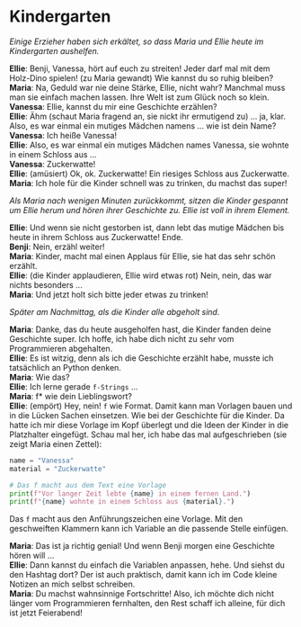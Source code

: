 # Kindergarten

_Einige Erzieher haben sich erkältet, so dass Maria und Ellie heute im Kindergarten aushelfen._

**Ellie**: Benji, Vanessa, hört auf euch zu streiten! Jeder darf mal mit dem Holz-Dino spielen! (zu Maria gewandt) Wie kannst du so ruhig bleiben?  
**Maria**: Na, Geduld war nie deine Stärke, Ellie, nicht wahr? Manchmal muss man sie einfach machen lassen. Ihre Welt ist zum Glück noch so klein.  
**Vanessa**: Ellie, kannst du mir eine Geschichte erzählen?  
**Ellie**: Ähm (schaut Maria fragend an, sie nickt ihr ermutigend zu) ... ja, klar. Also, es war einmal ein mutiges Mädchen namens ... wie ist dein Name?  
**Vanessa**: Ich heiße Vanessa!  
**Ellie**: Also, es war einmal ein mutiges Mädchen names Vanessa, sie wohnte in einem Schloss aus ...  
**Vanessa**: Zuckerwatte!  
**Ellie**: (amüsiert) Ok, ok. Zuckerwatte! Ein riesiges Schloss aus Zuckerwatte.  
**Maria**: Ich hole für die Kinder schnell was zu trinken, du machst das super!

_Als Maria nach wenigen Minuten zurückkommt, sitzen die Kinder gespannt um Ellie herum und hören ihrer Geschichte zu. Ellie ist voll in ihrem Element._

**Ellie**: Und wenn sie nicht gestorben ist, dann lebt das mutige Mädchen bis heute in ihrem Schloss aus Zuckerwatte! Ende.  
**Benji**: Nein, erzähl weiter!  
**Maria**: Kinder, macht mal einen Applaus für Ellie, sie hat das sehr schön erzählt.  
**Ellie**: (die Kinder applaudieren, Ellie wird etwas rot) Nein, nein, das war nichts besonders ...  
**Maria**: Und jetzt holt sich bitte jeder etwas zu trinken!

_Später am Nachmittag, als die Kinder alle abgeholt sind._

**Maria**: Danke, das du heute ausgeholfen hast, die Kinder fanden deine Geschichte super. Ich hoffe, ich habe dich nicht zu sehr vom Programmieren abgehalten.  
**Ellie**: Es ist witzig, denn als ich die Geschichte erzählt habe, musste ich tatsächlich an Python denken.  
**Maria**: Wie das?  
**Ellie**: Ich lerne gerade `f-Strings` ...  
**Maria**: f\* wie dein Lieblingswort?  
**Ellie**: (empört) Hey, nein! `f` wie Format. Damit kann man Vorlagen bauen und in die Lücken Sachen einsetzen. Wie bei der Geschichte für die Kinder. Da hatte ich mir diese Vorlage im Kopf überlegt und die Ideen der Kinder in die Platzhalter eingefügt. Schau mal her, ich habe das mal aufgeschrieben (sie zeigt Maria einen Zettel):

```py
name = "Vanessa"
material = "Zuckerwatte"

# Das f macht aus dem Text eine Vorlage
print(f"Vor langer Zeit lebte {name} in einem fernen Land.")
print(f"{name} wohnte in einem Schloss aus {material}.")
```

Das `f` macht aus den Anführungszeichen eine Vorlage. Mit den geschweiften Klammern kann ich Variable an die passende Stelle einfügen.

**Maria**: Das ist ja richtig genial! Und wenn Benji morgen eine Geschichte hören will ...  
**Ellie**: Dann kannst du einfach die Variablen anpassen, hehe. Und siehst du den Hashtag dort? Der ist auch praktisch, damit kann ich im Code kleine Notizen an mich selbst schreiben.  
**Maria**: Du machst wahnsinnige Fortschritte! Also, ich möchte dich nicht länger vom Programmieren fernhalten, den Rest schaff ich alleine, für dich ist jetzt Feierabend!
